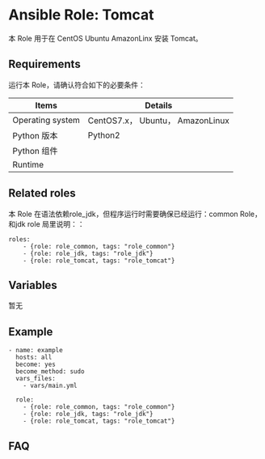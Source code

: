 Ansible Role: Tomcat
=========

本 Role 用于在 CentOS Ubuntu AmazonLinx 安装 Tomcat。
## Requirements

运行本 Role，请确认符合如下的必要条件：

| **Items**      | **Details** |
| ------------------| ------------------|
| Operating system | CentOS7.x， Ubuntu， AmazonLinux |
| Python 版本 | Python2  |
| Python 组件 |    |
| Runtime |  |


## Related roles

本 Role 在语法依赖role_jdk，但程序运行时需要确保已经运行：common Role，和jdk role 局里说明：：

```
roles:
    - {role: role_common, tags: "role_common"}
    - {role: role_jdk, tags: "role_jdk"}
    - {role: role_tomcat, tags: "role_tomcat"}
```

## Variables

暂无

## Example

```
- name: example
  hosts: all
  become: yes
  become_method: sudo 
  vars_files:
    - vars/main.yml 
  
  role:
    - {role: role_common, tags: "role_common"}
    - {role: role_jdk, tags: "role_jdk"}
    - {role: role_tomcat, tags: "role_tomcat"}
```

## FAQ
